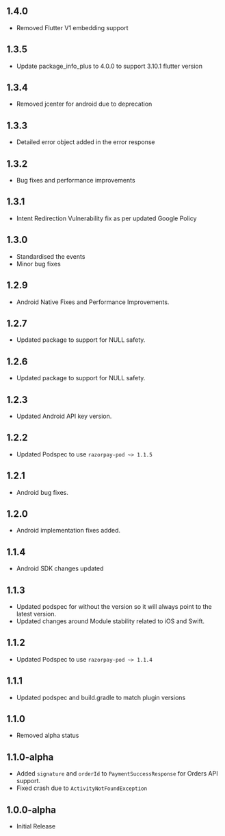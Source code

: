 ## 1.4.0
- Removed Flutter V1 embedding support

## 1.3.5

- Update package_info_plus to 4.0.0 to support 3.10.1 flutter version

## 1.3.4

- Removed jcenter for android due to deprecation

## 1.3.3

- Detailed error object added in the error response

## 1.3.2

- Bug fixes and performance improvements

## 1.3.1

- Intent Redirection Vulnerability fix as per updated Google Policy

## 1.3.0

- Standardised the events
- Minor bug fixes

## 1.2.9

- Android Native Fixes and Performance Improvements.

## 1.2.7

- Updated package to support for NULL safety.

## 1.2.6

- Updated package to support for NULL safety.

## 1.2.3

- Updated Android API key version.

## 1.2.2

- Updated Podspec to use `razorpay-pod ~> 1.1.5`

## 1.2.1

- Android bug fixes.

## 1.2.0

- Android implementation fixes added.

## 1.1.4

- Android SDK changes updated

## 1.1.3

- Updated podspec for without the version so it will always point to the latest version.
- Updated changes around Module stability related to iOS and Swift.

## 1.1.2

- Updated Podspec to use `razorpay-pod ~> 1.1.4`

## 1.1.1

- Updated podspec and build.gradle to match plugin versions

## 1.1.0

- Removed alpha status

## 1.1.0-alpha

- Added `signature` and `orderId` to `PaymentSuccessResponse` for Orders API support.
- Fixed crash due to `ActivityNotFoundException`

## 1.0.0-alpha

- Initial Release
